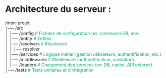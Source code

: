 # Architecture du serveur :

/mon-projet<br />
│── /src<br />
│   │── /config          <font color="#04AA6D"> # Fichiers de configuration (ex: connexion DB, env)</font><br />
│   │── /entity          <font color="#04AA6D"> # Entités</font><br />
│   │── /resolvers       <font color="#04AA6D"># Résolveurs</font><br />
│   │  │── resolver<br />
│   │── /services        <font color="#04AA6D"># Logique métier (gestion utilisateurs, authentification, etc.)</font><br />
│   │── /middlewares     <font color="#04AA6D"># Middleware (authentification, validation)</font><br />
│   │── /loaders         <font color="#04AA6D"># Chargement des services (ex: DB, cache, API externe)</font><br />
│── /tests               <font color="#04AA6D"># Tests unitaires et d’intégration</font>
